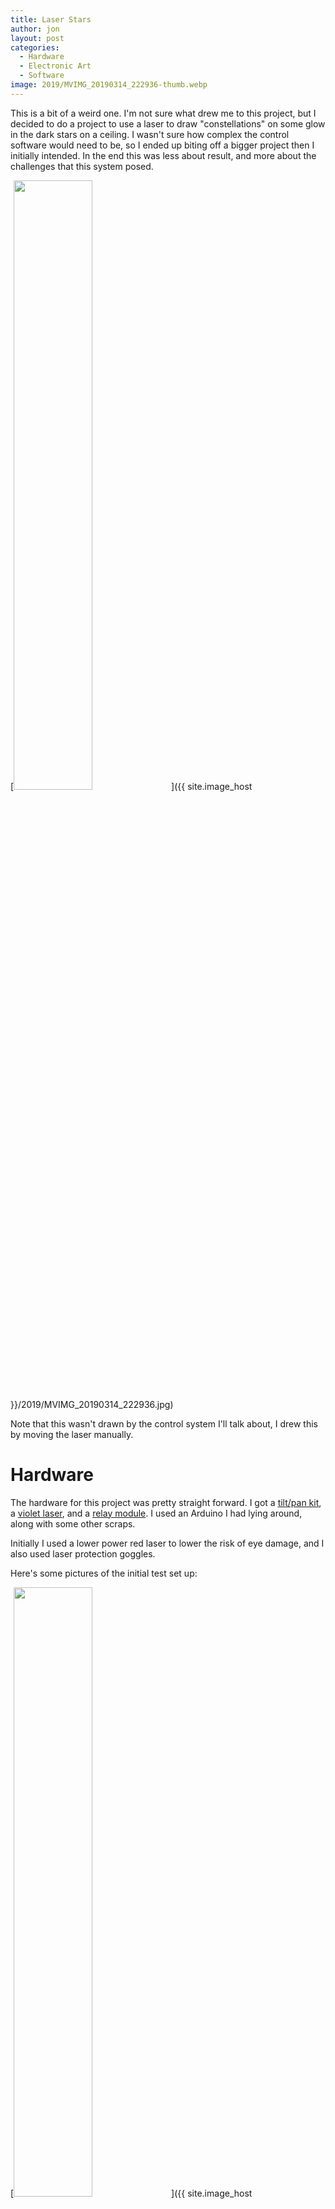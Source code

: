 ```yaml
---
title: Laser Stars
author: jon
layout: post
categories:
  - Hardware
  - Electronic Art
  - Software
image: 2019/MVIMG_20190314_222936-thumb.webp
---
```

This is a bit of a weird one. I'm not sure what drew me to this project, but I decided to do a project to use a laser to draw "constellations" on some glow in the dark stars on a ceiling. I wasn't sure how complex the control software would need to be, so I ended up biting off a bigger project then I initially intended. In the end this was less about result, and more about the challenges that this system posed.

[<img class="aligncenter size-large" src="{{ site.image_host }}/2019/MVIMG_20190314_222936.webp" height="50%" width="50%" alt="" />]({{ site.image_host }}/2019/MVIMG_20190314_222936.jpg)

Note that this wasn't drawn by the control system I'll talk about, I drew this by moving the laser manually.

# Hardware

The hardware for this project was pretty straight forward. I got a [tilt/pan kit](https://www.dfrobot.com/product-146.html), a [violet laser](https://www.amazon.com/gp/product/B01MRX7ZY1), and a [relay module](https://www.amazon.com/gp/product/B00VRUAHLE). I used an Arduino I had lying around, along with some other scraps.

Initially I used a lower power red laser to lower the risk of eye damage, and I also used laser protection goggles.

Here's some pictures of the initial test set up:

[<img class="aligncenter size-large" src="{{ site.image_host }}/2019/IMG_20190106_223356.webp" height="50%" width="50%" alt="" />]({{ site.image_host }}/2019/IMG_20190106_223356.jpg)

I used a small amount of [warbla](https://www.worbla.com/) to create the mount for the laser.

[<img class="aligncenter size-large" src="{{ site.image_host }}/2019/IMG_20190106_223402.webp" height="50%" width="50%" alt="" />]({{ site.image_host }}/2019/IMG_20190106_223402.jpg)

To make things stable enough to test, I mounted everything on a piece of wood.

[<img class="aligncenter size-large" src="{{ site.image_host }}/2019/IMG_20190126_191424.webp" height="50%" width="50%" alt="" />]({{ site.image_host }}/2019/IMG_20190126_191424.jpg)

Here's what it looked like with the violet laser mounted in:

[<img class="aligncenter size-large" src="{{ site.image_host }}/2019/IMG_20190217_182917.webp" height="50%" width="50%" alt="" />]({{ site.image_host }}/2019/IMG_20190217_182917.jpg)

[<img class="aligncenter size-large" src="{{ site.image_host }}/2019/IMG_20190309_153347.webp" height="50%" width="50%" alt="" />]({{ site.image_host }}/2019/IMG_20190309_153347.jpg)

# Software

The code for this project is hosted on Github: <https://github.com/axlan/laser_stars>

## Arduino

I started off with a very basic driver for the Arduino. For simplicities sake I decided that the Arduino code would be minimal, and just take raw commands for setting the servo positions, and relay state <https://github.com/axlan/laser_stars/blob/master/laser_firmware/laser_firmware.ino>. This didn't really change much from the initial implementation. Really the only change was to go from using `write` which has a resolution of a degree to `writeMicroseconds` to get higher resolution control of the servos.

## Utilities

As I was working on the project I made a couple helper utilities.

* [Line Drawer](https://github.com/axlan/laser_stars/blob/master/laser_stars/line_drawer.py) - This was a graphical interface for drawing an image that could be translated into laser movements.

* [Tracker Calibration](https://github.com/axlan/laser_stars/blob/master/laser_stars/tracker_calibrate_tool.py) - When I started working on detecting the laser in OpenCV, this was useful for figuring out the thresholds.

* [Manual Control](https://github.com/axlan/laser_stars/blob/master/laser_stars/manual_laser.py) - This was used to test the Arduino firmware and get a rough calibration of the values.

## Control Software

### Movement Instructions

The first thing I did was make a simple scripting language to encode the laser movements. It looks like:

```
SetPower False
MoveTo 0.48 0.2425 0.1
SetPower True
Wait 3.0
MoveTo 0.37375 0.05875 0.1
MoveTo 0.1975 0.035 0.1
...
```
There are 3 commands:
  * SetPower - turn the laser on or off
  * MoveTo - Movement is from x=0,y=0 to x=1,y=1 scaled to drawing space. Velocity is in same units / second.
  * Wait - seconds to wait at the current position

### Run Controller

I then set up a framework that would let me load a configuration set from a JSON file and connect a driver, controller, and analysis modules. I spent a lot of time getting a simulator to work, to make developing faster and more comfortable then dealing with live hardware.

Initially I was hoping to just calibrate the servos and draw without any sort of feedback loop. However, I realized I wasn't going to have enough stars to make this look particularly good, and getting everything lined up would be very tedious. 

I ended up using [OpenCV](https://opencv.org/) to both track the laser, and localize the camera view. For localizing the camera view, I didn't wanted to go with something simple, so I taped QR codes measured out to bound the part of the ceiling I would be drawing on. All the OpenCV work was based on other [projects](#reference-projects).

[<img class="aligncenter size-large" src="{{ site.image_host }}/2019/IMG_20190221_150733.webp" height="50%" width="50%" alt="" />]({{ site.image_host }}/2019/IMG_20190221_150733.jpg)

Once these were up, I was able to add an analysis module that would superimpose where the stars should go, to help guide me as I was taping them to the ceiling.

The stand alone webcam I had actually didn't have a wide enough field of view, so I ended up using my phone as an IP webcam using this app [IP Webcam](https://play.google.com/store/apps/details?id=com.pas.webcam&hl=en_US). I was very happy to find how seamlessly OpenCV could deal with attached cameras, video files, or IP cameras without needing any real change to the underlying code.

What I ended up with, was using the combination of QR code localization and laser tracking to do an initial calibration at startup. This could be save to avoid rerunning it every time. However even though this worked pretty well, there was enough error in the motors movements, that a single calibration at startup wasn't enough.

Here's a video of the laser in action:

<iframe width="560" height="315" src="https://www.youtube.com/embed/u_CxDkxoL6A" frameborder="0" allow="accelerometer; autoplay; encrypted-media; gyroscope; picture-in-picture" allowfullscreen></iframe>

And a recording from the perspective of the control software. The controller was trying to run across each of the rows of stars. Note that the QR codes let the view snap and scale to the target area.

<iframe width="560" height="315" src="https://www.youtube.com/embed/PgRpncgw72k" frameborder="0" allow="accelerometer; autoplay; encrypted-media; gyroscope; picture-in-picture" allowfullscreen></iframe>

# Future improvements

If I just added a high density of stars, or even used glow in the dark paint, I think my current set up would be more then adequate to get some neat looking results.

If I wanted to get the control system to where it could get better then an inch accuracy, I'd probably need to add a continuous feedback loop. I realized as I was designing this system, that I ended up implementing a very primitive version of the robotic operating system ([ROS](http://www.ros.org/)). If I wanted to keep going, it would probably make more sense to move to a system like that to give a better platform for developing a PID controller, or Kalman filter.

# Reference Projects
<https://github.com/AnumSheraz/OpenCV-laser-tracking-gun>

<https://github.com/bradmontgomery/python-laser-tracker>

Localization with QR codes:

<http://www.geduino.org/site/archives/258>

<https://www.learnopencv.com/barcode-and-qr-code-scanner-using-zbar-and-opencv/>

<https://www.pyimagesearch.com/2014/08/25/4-point-opencv-getperspective-transform-example/>
